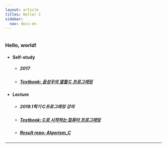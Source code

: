 ```yaml
---
layout: article
titles: Hello! C
sidebar:
  nav: docs-en
---
```


<img class="image image--xl" src=""/>

### Hello, world!



+ #### Self-study
  
  + ##### 2017 
  + ##### [Textbook:  윤성우의 열혈 C 프로그래밍](http://www.yes24.com/Product/Goods/4333686)




+ #### Lecture

  + ##### 2019.1학기 C프로그래밍 강의
  + ##### [Textbook:  C로 시작하는 컴퓨터 프로그래밍](http://www.yes24.com/Product/Goods/38946212)
  + ##### [Result repo: Algorism_C](https://github.com/dongsub-joung/practice_algorism_C)
  
  

---